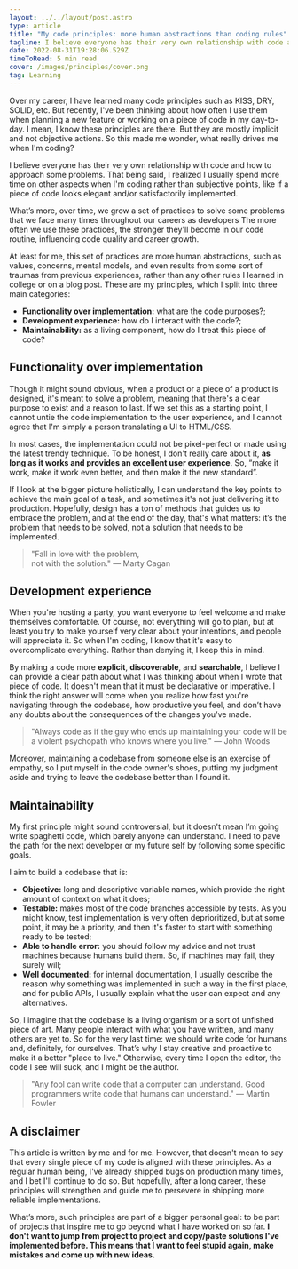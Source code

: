 ```yaml
---
layout: ../../layout/post.astro
type: article
title: "My code principles: more human abstractions than coding rules"
tagline: I believe everyone has their very own relationship with code and how to approach some problems, and these are my own.
date: 2022-08-31T19:28:06.529Z
timeToRead: 5 min read
cover: /images/principles/cover.png
tag: Learning
---
```


Over my career, I have learned many code principles such as KISS, DRY, SOLID, etc. But recently, I've been thinking about how often I use them when planning a new feature or working on a piece of code in my day-to-day. I mean, I know these principles are there. But they are mostly implicit and not objective actions. So this made me wonder, what really drives me when I'm coding?

I believe everyone has their very own relationship with code and how to approach some problems. That being said, I realized I usually spend more time on other aspects when I'm coding rather than subjective points, like if a piece of code looks elegant and/or satisfactorily implemented.

What’s more, over time, we grow a set of practices to solve some problems that we face many times throughout our careers as developers The more often we use these practices, the stronger they'll become in our code routine, influencing code quality and career growth.

At least for me, this set of practices are more human abstractions, such as values, concerns, mental models, and even results from some sort of traumas from previous experiences, rather than any other rules I learned in college or on a blog post. These are my principles, which I split into three main categories:

- **Functionality over implementation:** what are the code purposes?;
- **Development experience:** how do I interact with the code?;
- **Maintainability:** as a living component, how do I treat this piece of code?

## Functionality over implementation

Though it might sound obvious, when a product or a piece of a product is designed, it's meant to solve a problem, meaning that there's a clear purpose to exist and a reason to last. If we set this as a starting point, I cannot untie the code implementation to the user experience, and I cannot agree that I'm simply a person translating a UI to HTML/CSS.

In most cases, the implementation could not be pixel-perfect or made using the latest trendy technique. To be honest, I don't really care about it, **as long as it works and provides an excellent user experience**. So, “make it work, make it work even better, and then make it the new standard”.

If I look at the bigger picture holistically, I can understand the key points to achieve the main goal of a task, and sometimes it's not just delivering it to production. Hopefully, design has a ton of methods that guides us to embrace the problem, and at the end of the day, that's what matters: it’s the problem that needs to be solved, not a solution that needs to be implemented.

> "Fall in love with the problem,<br/> not with the solution." <span>― Marty Cagan</span>

## Development experience

When you're hosting a party, you want everyone to feel welcome and make themselves comfortable. Of course, not everything will go to plan, but at least you try to make yourself very clear about your intentions, and people will appreciate it. So when I'm coding, I know that it's easy to overcomplicate everything. Rather than denying it, I keep this in mind.

By making a code more **explicit**, **discoverable**, and **searchable**, I believe I can provide a clear path about what I was thinking about when I wrote that piece of code. It doesn't mean that it must be declarative or imperative. I think the right answer will come when you realize how fast you're navigating through the codebase, how productive you feel, and don’t have any doubts about the consequences of the changes you’ve made.

> "Always code as if the guy who ends up maintaining your code will be a violent psychopath who knows where you live." <span> ― John Woods</span>

Moreover, maintaining a codebase from someone else is an exercise of empathy, so I put myself in the code owner's shoes, putting my judgment aside and trying to leave the codebase better than I found it.

## Maintainability

My first principle might sound controversial, but it doesn't mean I’m going write spaghetti code, which barely anyone can understand. I need to pave the path for the next developer or my future self by following some specific goals.

I aim to build a codebase that is:

- **Objective:** long and descriptive variable names, which provide the right amount of context on what it does;
- **Testable:** makes most of the code branches accessible by tests. As you might know, test implementation is very often deprioritized, but at some point, it may be a priority, and then it's faster to start with something ready to be tested;
- **Able to handle error:** you should follow my advice and not trust machines because humans build them. So, if machines may fail, they surely will;
- **Well documented:** for internal documentation, I usually describe the reason why something was implemented in such a way in the first place, and for public APIs, I usually explain what the user can expect and any alternatives.

So, I imagine that the codebase is a living organism or a sort of unfished piece of art. Many people interact with what you have written, and many others are yet to. So for the very last time: we should write code for humans and, definitely, for ourselves. That’s why I stay creative and proactive to make it a better "place to live." Otherwise, every time I open the editor, the code I see will suck, and I might be the author.

> "Any fool can write code that a computer can understand. Good programmers write code that humans can understand." <span>― Martin Fowler</span>

## A disclaimer

This article is written by me and for me. However, that doesn't mean to say that every single piece of my code is aligned with these principles. As a regular human being, I've already shipped bugs on production many times, and I bet I'll continue to do so. But hopefully, after a long career, these principles will strengthen and guide me to persevere in shipping more reliable implementations.

What’s more, such principles are part of a bigger personal goal: to be part of projects that inspire me to go beyond what I have worked on so far. **I don't want to jump from project to project and copy/paste solutions I've implemented before. This means that I want to feel stupid again, make mistakes and come up with new ideas.**

